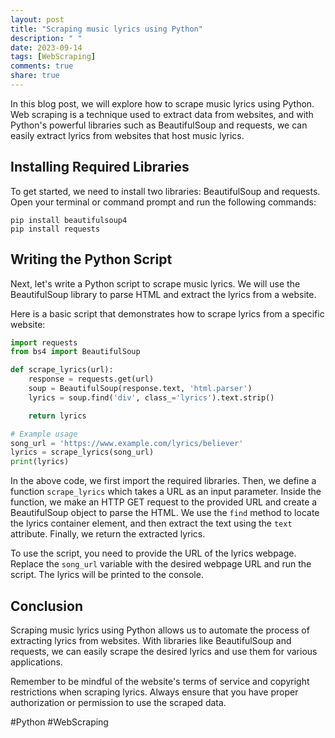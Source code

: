 ```yaml
---
layout: post
title: "Scraping music lyrics using Python"
description: " "
date: 2023-09-14
tags: [WebScraping]
comments: true
share: true
---
```


In this blog post, we will explore how to scrape music lyrics using Python. Web scraping is a technique used to extract data from websites, and with Python's powerful libraries such as BeautifulSoup and requests, we can easily extract lyrics from websites that host music lyrics.

## Installing Required Libraries

To get started, we need to install two libraries: BeautifulSoup and requests. Open your terminal or command prompt and run the following commands:

```shell
pip install beautifulsoup4
pip install requests
```

## Writing the Python Script

Next, let's write a Python script to scrape music lyrics. We will use the BeautifulSoup library to parse HTML and extract the lyrics from a website.

Here is a basic script that demonstrates how to scrape lyrics from a specific website:

```python
import requests
from bs4 import BeautifulSoup

def scrape_lyrics(url):
    response = requests.get(url)
    soup = BeautifulSoup(response.text, 'html.parser')
    lyrics = soup.find('div', class_='lyrics').text.strip()

    return lyrics

# Example usage
song_url = 'https://www.example.com/lyrics/believer'
lyrics = scrape_lyrics(song_url)
print(lyrics)
```

In the above code, we first import the required libraries. Then, we define a function `scrape_lyrics` which takes a URL as an input parameter. Inside the function, we make an HTTP GET request to the provided URL and create a BeautifulSoup object to parse the HTML. We use the `find` method to locate the lyrics container element, and then extract the text using the `text` attribute. Finally, we return the extracted lyrics.

To use the script, you need to provide the URL of the lyrics webpage. Replace the `song_url` variable with the desired webpage URL and run the script. The lyrics will be printed to the console.

## Conclusion

Scraping music lyrics using Python allows us to automate the process of extracting lyrics from websites. With libraries like BeautifulSoup and requests, we can easily scrape the desired lyrics and use them for various applications.

Remember to be mindful of the website's terms of service and copyright restrictions when scraping lyrics. Always ensure that you have proper authorization or permission to use the scraped data.

#Python #WebScraping